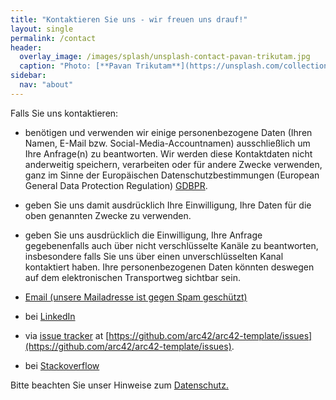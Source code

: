 ```yaml
---
title: "Kontaktieren Sie uns - wir freuen uns drauf!"
layout: single
permalink: /contact
header:
  overlay_image: /images/splash/unsplash-contact-pavan-trikutam.jpg
  caption: "Photo: [**Pavan Trikutam**](https://unsplash.com/collections/389099/contact?photo=71CjSSB83Wo)"
sidebar:
  nav: "about"
---
```



Falls Sie uns kontaktieren:

* benötigen und verwenden wir einige personenbezogene Daten (Ihren Namen, E-Mail bzw. Social-Media-Accountnamen)
ausschließlich um Ihre Anfrage(n) zu beantworten. Wir werden diese Kontaktdaten nicht anderweitig speichern, verarbeiten
oder für andere Zwecke verwenden, ganz im Sinne der Europäischen Datenschutzbestimmungen
(European General Data Protection Regulation) [GDBPR](https://en.wikipedia.org/wiki/General_Data_Protection_Regulation).
* geben Sie uns damit ausdrücklich Ihre Einwilligung, Ihre Daten für die oben genannten Zwecke zu verwenden.
* geben Sie uns ausdrücklich die Einwilligung, Ihre Anfrage gegebenenfalls auch über nicht verschlüsselte Kanäle zu beantworten,
insbesondere falls Sie uns über einen unverschlüsselten Kanal kontaktiert haben. 
  Ihre personenbezogenen Daten könnten deswegen auf dem elektronischen Transportweg sichtbar sein.



* <a href="xmxaxixlxtxo:ixnxfxox@xaxrxcx4x2x.xdxe" onmouseover="this.href=this.href.replace(/x/g,'');"><i class="fa fa-fw fa-envelope"></i>Email (unsere Mailadresse ist gegen Spam geschützt)</a>

* bei [<i class="fab fa-fw fa-linkedin" aria-hidden="true"></i> LinkedIn](https://linkedin.com/in/gernotstarke)

* via [<i class="fab fa-fw fa-github"></i>issue tracker](https://github.com/arc42/arc42-template/issues) at [https://github.com/arc42/arc42-template/issues](https://github.com/arc42/arc42-template/issues).
 

* bei [<i class="fab fa-fw fa-stack-overflow"></i>Stackoverflow](https://stackoverflow.com/questions/tagged/arc42)


Bitte beachten Sie unser Hinweise zum <a href="{{ site.baseurl }}/imprint">Datenschutz.</a>


